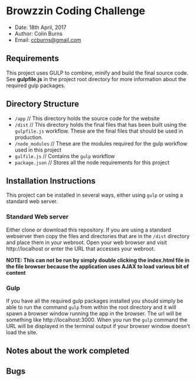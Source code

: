# Browzzin Coding Challenge

* Date: 18th April, 2017
* Author: Colin Burns
* Email: ccburns@gmail.com

## Requirements
This project uses GULP to combine, minify and build the final source code. See **gulpfile.js** in the project root directory for more information about the required gulp packages.

## Directory Structure
* `/app` // This directory holds the source code for the website
* `/dist` // This directory holds the final files that has been built using the `gulpfile.js` workflow. These are the final files that should be used in production.
* `/node_modules` // These are the modules required for the gulp workflow used in this project
* `gulfile.js` // Contains the `gulp` workflow
* `package.json` // Stores all the node requirements for this project

## Installation Instructions
This project can be installed in several ways, either using `gulp` or using a standard web server.

### Standard Web server
Either clone or download this repository. If you are using a standard webserver then copy the files and directories that are in the `/dist` directory and place them in your webroot. Open your web browser and visit http://localhost or enter the URL that accesses your webroot.

**NOTE: This can not be run by simply double clicking the index.html file in the file browser because the application uses AJAX to load various bit of content**

### Gulp
If you have all the required gulp packages installed you should simply be able to run the command `gulp` from within the root directory and it will spawn a browser window running the app in the browser. The url will be something like http://localhost:3000. When you run the `gulp` command the URL will be displayed in the terminal output if your browser window doesn't load the site.



## Notes about the work completed


## Bugs
